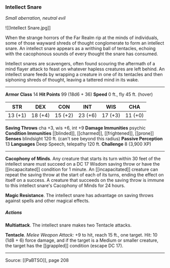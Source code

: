 ### Intellect Snare
_Small aberration, neutral evil_

![[Intellect Snare.jpg]]

When the strange horrors of the Far Realm rip at the minds of individuals, some of those wayward shreds of thought conglomerate to form an intellect snare. An intellect snare appears as a writhing ball of tentacles, echoing with the cacophonous sounds of every thought the snare has consumed.

Intellect snares are scavengers, often found scouring the aftermath of a mind flayer attack to feast on whatever hapless creatures are left behind. An intellect snare feeds by wrapping a creature in one of its tentacles and then siphoning shreds of thought, leaving a tattered mind in its wake.




---

**Armor Class** 14
**Hit Points** 99 (18d6 + 36)
**Speed** 0 ft., fly 45 ft. (hover)

| STR     | DEX     | CON     | INT     | WIS     | CHA     |
|---------|---------|---------|---------|---------|---------|
| 13 (+1) | 18 (+4) | 15 (+2) | 23 (+6) | 17 (+3) | 11 (+0) |

**Saving Throws** cha +3, wis +6, int +9
**Damage Immunities** psychic
**Condition Immunities** [[blinded]], [[charmed]], [[frightened]], [[prone]]
**Senses** blindsight 120 ft. (can't see beyond this radius)
**Passive Perception** 13
**Languages** Deep Speech, telepathy 120 ft.
**Challenge** 8 (3,900 XP)

---

**Cacophony of Minds**. Any creature that starts its turn within 30 feet of the intellect snare must succeed on a DC 17 Wisdom saving throw or have the [[incapacitated]] condition for 1 minute. An [[incapacitated]] creature can repeat the saving throw at the start of each of its turns, ending the effect on itself on a success. A creature that succeeds on the saving throw is immune to this intellect snare's Cacophony of Minds for 24 hours.

**Magic Resistance**. The intellect snare has advantage on saving throws against spells and other magical effects.

##### Actions
**Multiattack**. The intellect snare makes two Tentacle attacks.

**Tentacle**. _Melee Weapon Attack:_ +9 to hit, reach 15 ft., one target. Hit: 10 (1d8 + 6) force damage, and if the target is a Medium or smaller creature, the target has the [[grappled]] condition (escape DC 17).


---

Source: [[PaBTSO]], page 208